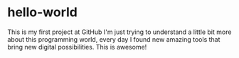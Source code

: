 # hello-world
This is my first project at GitHub
I'm just trying to understand a little bit more about this programming world, every day I found new amazing tools that bring new digital possibilities. This is awesome!
